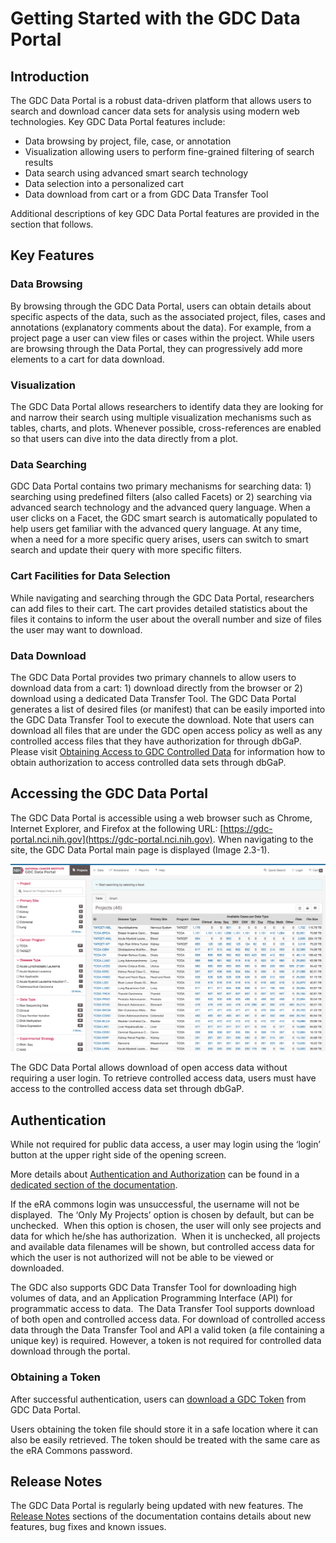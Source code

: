 # Getting Started with the GDC Data Portal

## Introduction

The GDC Data Portal is a robust data-driven platform that allows users to search and download cancer data sets for analysis using modern web technologies. Key GDC Data Portal features include:

*   Data browsing by project, file, case, or annotation
*   Visualization allowing users to perform fine-grained filtering of search results
*   Data search using advanced smart search technology
*   Data selection into a personalized cart
*   Data download from cart or a from GDC Data Transfer Tool

Additional descriptions of key GDC Data Portal features are provided in the section that follows.

## Key Features

### Data Browsing

By browsing through the GDC Data Portal, users can obtain details about specific aspects of the data, such as the associated project, files, cases and annotations (explanatory comments about the data). For example, from a project page a user can view files or cases within the project. While users are browsing through the Data Portal, they can progressively add more elements to a cart for data download.

### Visualization

The GDC Data Portal allows researchers to identify data they are looking for and narrow their search using multiple visualization mechanisms such as tables, charts, and plots. Whenever possible, cross-references are enabled so that users can dive into the data directly from a plot.

### Data Searching

GDC Data Portal contains two primary mechanisms for searching data: 1) searching using predefined filters (also called Facets) or 2) searching via advanced search technology and the advanced query language. When a user clicks on a Facet, the GDC smart search is automatically populated to help users get familiar with the advanced query language. At any time, when a need for a more specific query arises, users can switch to smart search and update their query with more specific filters.

### Cart Facilities for Data Selection

While navigating and searching through the GDC Data Portal, researchers can add files to their cart. The cart provides detailed statistics about the files it contains to inform the user about the overall number and size of files the user may want to download.

### Data Download

The GDC Data Portal provides two primary channels to allow users to download data from a cart: 1) download directly from the browser or 2) download using a dedicated Data Transfer Tool. The GDC Data Portal generates a list of desired files (or manifest) that can be easily imported into the GDC Data Transfer Tool to execute the download. Note that users can download all files that are under the GDC open access policy as well as any controlled access files that they have authorization for through dbGaP. Please visit [Obtaining Access to GDC Controlled Data](https://gdc.nci.nih.gov/node/8035/) for information how to obtain authorization to access controlled data sets through dbGaP.

## Accessing the GDC Data Portal

The GDC Data Portal is accessible using a web browser such as Chrome, Internet Explorer, and Firefox at the following URL: [https://gdc-portal.nci.nih.gov](https://gdc-portal.nci.nih.gov). When navigating to the site, the GDC Data Portal main page is displayed (Image 2.3-1).

[![GDC Data Portal Main Page](images/gdc-data-portal-project-page.png)](images/gdc-data-portal-project-page.png "Click to see the full image.")

The GDC Data Portal allows download of open access data without requiring a user login. To retrieve controlled access data, users must have access to the controlled access data set through dbGaP.

## Authentication

While not required for public data access, a user may login using the ‘login’ button at the upper right side of the opening screen.

More details about [Authentication and Authorization](../../Commons/Authentication.md) can be found in a [dedicated section of the documentation](../../Commons/Authentication.md).

If the eRA commons login was unsuccessful, the username will not be displayed.  The ‘Only My Projects’ option is chosen by default, but can be unchecked.  When this option is chosen, the user will only see projects and data for which he/she has authorization.  When it is unchecked, all projects and available data filenames will be shown, but controlled access data for which the user is not authorized will not be able to be viewed or downloaded.

The GDC also supports GDC Data Transfer Tool for downloading high volumes of data, and an Application Programming Interface (API) for programmatic access to data.  The Data Transfer Tool supports download of both open and controlled access data. For download of controlled access data through the Data Transfer Tool and API a valid token (a file containing a unique key) is required. However, a token is not required for controlled data download through the portal.

### Obtaining a Token

After successful authentication, users can [download a GDC Token](../../Commons/Authentication.md#gdc-authentication-token) from GDC Data Portal.

Users obtaining the token file should store it in a safe location where it can also be easily retrieved. The token should be treated with the same care as the eRA Commons password.

## Release Notes

The GDC Data Portal is regularly being updated with new features. The [Release Notes](../Release_Notes/index.md) sections of the documentation contains details about new features, bug fixes and known issues.
